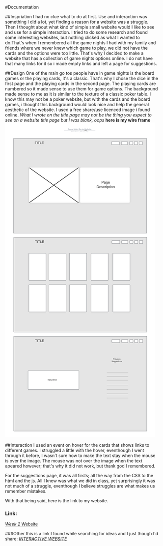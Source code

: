
#Documentation

##Inspriation
I had no clue what to do at first. Use and interaction was something I did a lot, yet finding a reason for a website was a struggle. Then I thought about what kind of simple small website would I like to see and use for a simple interaction. I tried to do some research and found some interesting websites, but nothing clicked as what I wanted to do.That's when I remembered all the game nights I had with my family and friends where we never knew which game to play, we did not have the cards and the options were too little. That's why I decided to make a website that has a collection of game nights options online. I do not have that many links for it so i made empty links and left a page for suggestions.

##Design
One of the main go tos people have in game nights is the board games or the playing cards, it's a classic. That's why I chose the dice in the first page and the playing cards in the second page. The playing cards are numbered so it made sense to use them for game options. The background made sense to me as it is similar to the texture of a classic poker table. I know this may not be a poker website, but with the cards and the board games, i thought this background would look nice and help the general aesthetic of the website. I used a free share/use licenced image i found online.
*_What I wrote on the title page may not be the thing you expect to see on a website title page but I was blank, oops_* 
**here is my wire frame**
![alt text](https://github.com/fnassar/connectionslab/blob/main/Week2/assignment/images/GameNight.png "Wire Frame")

##Interaction
I used an event on hover for the cards that shows links to different games. 
  I struggled a little with the hover, eventhough I went through it before, I wasn't sure how to make the text stay when the mouse is over the image. The mouse was not over the image when the text apeared however; that's why it did not work, but thank god I remembered.

For the suggestions page, it was all firsts; all the way from the CSS to the html and the js. All I knew was what we did in class, yet surprisingly it was not much of a struggle, eventhough I believe struggles are what makes us remember mistakes.

With that being said, here is the link to my website.
### Link:
[_Week 2_ Website](https://fnassar.github.io/connectionslab/Week2/assignment/index.html "Website link")


###Other
this is a link I found while searching for ideas and I just though I'd share:
[_INTERACTIVE WEBSITE_](https://syriastories.arkivert.no/ "_INTERACTIVE WEBSITE_")
